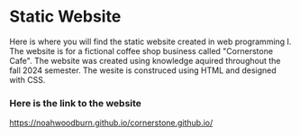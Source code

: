 # Static Website
Here is where you will find the static website created in web programming I. The website is for a fictional coffee shop business called "Cornerstone Cafe". The website was created using knowledge aquired throughout the fall 2024 semester. The wesite is construced using HTML and designed with CSS. 

### Here is the link to the website 
https://noahwoodburn.github.io/cornerstone.github.io/
